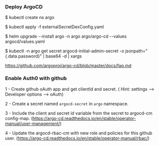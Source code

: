 ### Deploy ArgoCD

$ kubectl create ns argo

$ kubectl apply -f externalSecretDexConfig.yaml

$ helm upgrade --install argo -n argo argo/argo-cd --values argocd/values.yaml

$ kubectl -n argo get secret argocd-initial-admin-secret -o jsonpath="{.data.password}" | base64 -d | xargs

https://github.com/argoproj/argo-cd/blob/master/docs/faq.md

### Enable Auth0 with github

1 - Create github oAuth app and get clientId and secret. ( Hint: settings --> Developer options --> oAuth)

2 - Create a secret named `argocd-secret` in `argo` namespace.

3 - Include the client and secret id variable from the secret to argocd-cm config-map. (https://argo-cd.readthedocs.io/en/stable/operator-manual/user-management/)

4 - Update the argocd-rbac-cm with new role and policies for this github user. (https://argo-cd.readthedocs.io/en/stable/operator-manual/rbac/)
